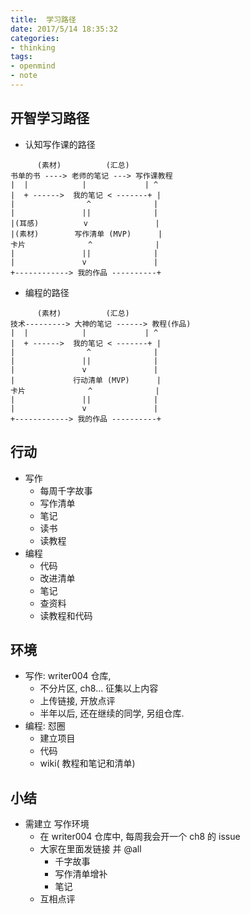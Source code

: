 ```yaml
---
title:  学习路径
date: 2017/5/14 18:35:32
categories: 
- thinking
tags:
- openmind
- note
---
```

## 开智学习路径
 - 认知写作课的路径

```
      (素材)          (汇总)
书单的书 ----> 老师的笔记 ---> 写作课教程
|  |            |             | ^
|  + ------>  我的笔记 < -------+ |
|                ^              |
|               ||              |
|(耳感)          v               |
|(素材)        写作清单 (MVP)      |
卡片              ^              |
|               ||              | 
|               v               |
+------------> 我的作品 ----------+              
```



- 编程的路径
```
      (素材)          (汇总)
技术---------> 大神的笔记 ------> 教程(作品)
|  |            |             | ^
|  + ------>  我的笔记 < -------+ |
|                ^              |
|               ||              |
|               v               |
|             行动清单 (MVP)      |
卡片              ^              |
|               ||              | 
|               v               |
+------------> 我的作品 ----------+              
```

## 行动
- 写作
	+ 每周千字故事
	+ 写作清单
	+ 笔记
	+ 读书
	+ 读教程
- 编程
	+ 代码
	+ 改进清单
	+ 笔记
	+ 查资料
	+ 读教程和代码

## 环境
- 写作: writer004 仓库, 
	+ 不分片区, ch8... 征集以上内容 
	+ 上传链接, 开放点评
	+ 半年以后, 还在继续的同学, 另组仓库.
- 编程: 怼圈
	+ 建立项目
	+ 代码
	+ wiki( 教程和笔记和清单)

## 小结
- 需建立 写作环境
	+ 在 writer004 仓库中, 每周我会开一个 ch8 的 issue
	+ 大家在里面发链接 并 @all 
		* 千字故事
		* 写作清单增补
		* 笔记
	+ 互相点评
